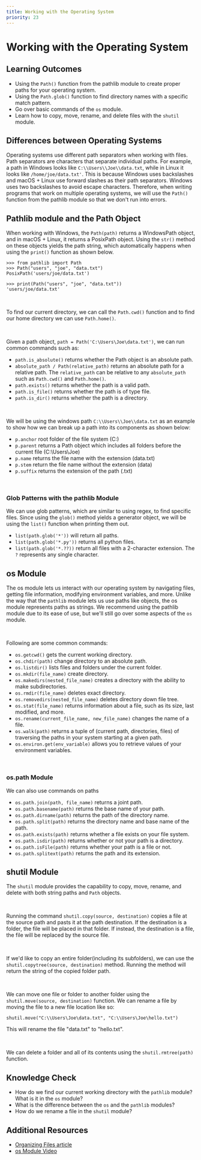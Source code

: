 ```yaml
---
title: Working with the Operating System
priority: 23
---
```


# Working with the Operating System

## Learning Outcomes

- Using the `Path()` function from the pathlib module to create proper paths for your operating system.
- Using the `Path.glob()` function to find directory names with a specific match pattern.
- Go over basic commands of the `os` module.
- Learn how to copy, move, rename, and delete files with the `shutil` module.

## Differences between Operating Systems

Operating systems use different path separators when working with files. Path separators are characters that separate individual paths. For example, a path in Windows looks like `C:\\Users\\Joe\\data.txt`, while in Linux it looks like `/home/joe/data.txt'`. This is because Windows uses backslashes and macOS + Linux use forward slashes as their path separators. Windows uses two backslashes to avoid escape characters. Therefore, when writing programs that work on multiple operating systems, we will use the `Path()` function from the pathlib module so that we don't run into errors.

## Pathlib module and the Path Object

When working with Windows, the `Path(path)` returns a WindowsPath object, and in macOS + Linux, it returns a PosixPath object. Using the `str()` method on these objects yields the path string, which automatically happens when using the `print()` function as shown below.

```
>>> from pathlib import Path
>>> Path("users", "joe", "data.txt")
PosixPath('users/joe/data.txt')

>>> print(Path("users", "joe", "data.txt"))
'users/joe/data.txt'
```

<br>

To find our current directory, we can call the `Path.cwd()` function and to find our home directory we can use `Path.home()`.

<br>

Given a path object, `path = Path('C:\Users\Joe\data.txt')`, we can run common commands such as:

- `path.is_absolute()` returns whether the Path object is an absolute path.
- `absolute_path / Path(relative_path)` returns an absolute path for a relative path. The `relative_path` can be relative to any `absolute_path` such as `Path.cwd()` and `Path.home()`.
- `path.exists()` returns whether the path is a valid path.
- `path.is_file()` returns whether the path is of type file.
- `path.is_dir()` returns whether the path is a directory.

<br>

We will be using the windows path `C:\\Users\\Joe\\data.txt` as an example to show how we can break up a path into its components as shown below:

- `p.anchor` root folder of the file system (C:\)
- `p.parent` returns a Path object which includes all folders before the current file (C:\Users\Joe)
- `p.name` returns the file name with the extension (data.txt)
- `p.stem` return the file name without the extension (data)
- `p.suffix` returns the extension of the path (.txt)

<br>

### Glob Patterns with the pathlib Module

We can use glob patterns, which are similar to using regex, to find specific files. Since using the `glob()` method yields a generator object, we will be using the `list()` function when printing them out.

- `list(path.glob('*'))` will return all paths.
- `list(path.glob('*.py'))` returns all python files.
- `list(path.glob('*.??))` return all files with a 2-character extension. The `?` represents any single character.

## os Module

The os module lets us interact with our operating system by navigating files, getting file information, modifying environment variables, and more. Unlike the way that the `pathlib` module lets us use paths like objects, the os module represents paths as strings. We recommend using the pathlib module due to its ease of use, but we'll still go over some aspects of the `os` module.

<br>

Following are some common commands:

- `os.getcwd()` gets the current working directory.
- `os.chdir(path)` change directory to an absolute path.
- `os.listdir()` lists files and folders under the current folder.
- `os.mkdir(file_name)` create directory.
- `os.makedirs(nested_file_name)` creates a directory with the ability to make subdirectories.
- `os.rmdir(file_name)` deletes exact directory.
- `os.removedirs(nested_file_name)` deletes directory down file tree.
- `os.stat(file_name)` returns information about a file, such as its size, last modified, and more.
- `os.rename(current_file_name, new_file_name)` changes the name of a file.
- `os.walk(path)` returns a tuple of (current path, directories, files) of traversing the paths in your system starting at a given path.
- `os.environ.get(env_variable)` allows you to retrieve values of your environment variables.

<br>

### os.path Module

We can also use commands on paths

- `os.path.join(path, file_name)` returns a joint path.
- `os.path.basename(path)` returns the base name of your path.
- `os.path.dirname(path)` returns the path of the directory name.
- `os.path.split(path)` returns the directory name and base name of the path.
- `os.path.exists(path)` returns whether a file exists on your file system.
- `os.path.isdir(path)` returns whether or not your path is a directory.
- `os.path.isFile(path)` returns whether your path is a file or not.
- `os.path.splitext(path)` returns the path and its extension.

## shutil Module

The `shutil` module provides the capability to copy, move, rename, and delete with both string paths and `Path` objects.

<br>

Running the command `shutil.copy(source, destination)` copies a file at the source path and pasts it at the path destination. If the destination is a folder, the file will be placed in that folder. If instead, the destination is a file, the file will be replaced by the source file.

<br>

If we'd like to copy an entire folder(including its subfolders), we can use the `shutil.copytree(source, destination)` method. Running the method will return the string of the copied folder path.

<br>

We can move one file or folder to another folder using the `shutil.move(source, destination)` function. We can rename a file by moving the file to a new file location like so:

```
shutil.move("C:\\Users\Joe\data.txt", "C:\\Users\Joe\hello.txt")
```

This will rename the file "data.txt" to "hello.txt".

<br>

We can delete a folder and all of its contents using the `shutil.rmtree(path)` function.

## Knowledge Check

- How do we find our current working directory with the `pathlib` module? What is it in the `os` module?
- What is the difference between the `os` and the `pathlib` modules?
- How do we rename a file in the `shutil` module?

## Additional Resources

- [Organizing Files article](https://automatetheboringstuff.com/2e/chapter10/)
- [os Module Video](https://www.youtube.com/watch?v=tJxcKyFMTGo)
